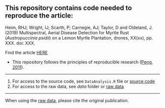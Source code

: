 


## This repository contains code needed to reproduce the article:

Heim, RHJ; Wright, IJ; Scarth, P; Carnegie, AJ; Taylor, D and Oldeland, J. (2019) 
Multispectral, Aerial Disease Detection for Myrtle Rust (*Austropuccinia psidii*)
on a Lemon Myrtle Plantation, 
drones, XX(xx), pp. XXX. doi: XXX.

Find the article [HERE](http://XXX)

* This repository follows the principles of reproducible research ([Peng, 2011](http://www.sciencemag.org/content/334/6060/1226)).
***
    
1. For access to the source code, see `DataAnalysis.R` file or [source code](https://github.com/ReneHeim/MR_Drone/blob/master/DataAnalysis.R)  
2. For access to the raw data, see *data* folder or [raw data](https://github.com/ReneHeim/MR_Drone/tree/master/data) 

    
***
When using the [raw data](https://github.com/ReneHeim/MR_Drone/tree/master/data),
please cite the original publication.



